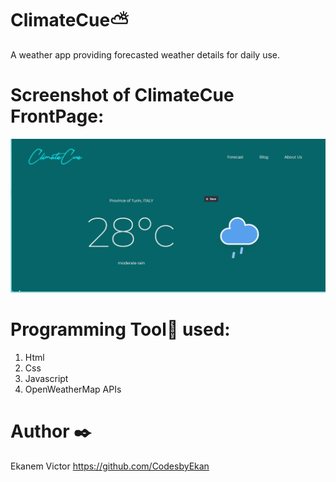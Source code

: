 # ClimateCue⛅
A weather app providing forecasted weather details for daily use.

# Screenshot of ClimateCue FrontPage:

<p>
   <img src="https://github.com/CodesbyEkan/WeatherApp/blob/main/Weather%20App/Weather%20App/assets/images/ClimateCue.png">
</p>

# Programming Tool🔧 used:
1. Html
2. Css
3. Javascript
4. OpenWeatherMap APIs
   
# Author ✒️
Ekanem Victor https://github.com/CodesbyEkan
